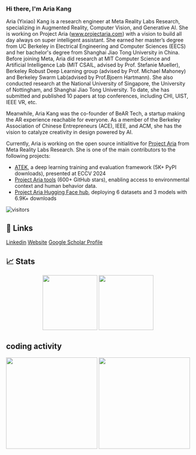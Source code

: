 

### Hi there, I'm Aria Kang
Aria (Yixiao) Kang is a research engineer at Meta Reality Labs Research, specializing in Augmented Reality, Computer Vision, and Generative AI. She is working on Project Aria (www.projectaria.com) with a vision to build all day always on super intelligent assistant. She earned her master’s degree from UC Berkeley in Electrical Engineering and Computer Sciences (EECS) and her bachelor's degree from Shanghai Jiao Tong University in China. Before joining Meta, Aria did research at MIT Computer Science and Artificial Intelligence Lab (MIT CSAIL, advised by Prof. Stefanie Mueller), Berkeley Robust Deep Learning group (advised by Prof. Michael Mahoney) and Berkeley Swarm Lab(advised by Prof.Bjoern Hartmann). She also conducted research at the National University of Singapore, the University of Nottingham, and Shanghai Jiao Tong University. To date, she has submitted and published 10 papers at top conferences, including CHI, UIST, IEEE VR, etc. 

Meanwhile, Aria Kang was the co-founder of BeAR Tech, a startup making the AR experience reachable for everyone.  As a member of the Berkeley Association of Chinese Entrepreneurs (ACE), IEEE, and ACM, she has the vision to catalyze creativity in design powered by AI. 

Currently, Aria is working on the open source initialitive for [Project Aria](www.projectaria.com) from Meta Reality Labs Research. She is one of the main contributors to the following projects: 
- [ATEK](https://github.com/facebookresearch/ATEK), a deep learning training and evaluation framework (5K+ PyPI downloads), presented at ECCV 2024
- [Project Aria tools](https://github.com/facebookresearch/projectaria_tools) (600+ GitHub stars), enabling access to environmental context and human behavior data.
- [Project Aria Hugging Face hub](https://huggingface.co/projectaria), deploying 6 datasets and 3 models with 6.9K+ downloads



![visitors](https://visitor-badge.glitch.me/badge?page_id=echo-xiao9)

 

## 📝 Links

[Linkedin](https://www.linkedin.com/in/yixiao-kang/)
[Website](https://yixiaokang.wixstudio.com/home)
[Google Scholar Profile](https://scholar.google.com/citations?hl=en&user=o3yuti0AAAAJ)


## 📈 Stats
<p align="center">
  <img height="150em" src="https://github-readme-stats.vercel.app/api?username=echo-xiao9&show_icons=true&hide_border=true&&count_private=true&include_all_commits=true" />
  <img height="150em" src="https://github-readme-stats.vercel.app/api/top-langs/?username=echo-xiao9&exclude_repo=KNN-Image-Classification&show_icons=true&hide_border=true&layout=compact&langs_count=8"/>
 <!--  <img align='right' src="https://github.com/echo-xiao9/echo-xiao9/blob/7407b9bb2f7f3c3d11cb0f367e514672817b3048/drop.gif" width="200"> --!>
</p>

## coding activity
<p align="center">
<a href="https://wakatime.com"><img src="https://wakatime.com/share/@9a5b568c-df0d-4650-80bf-a0c45f293e9f/54386300-d65b-489d-aae5-c10720ea89e9.png" height="250em"/></a>
<a href="https://wakatime.com"><img src="https://wakatime.com/share/@9a5b568c-df0d-4650-80bf-a0c45f293e9f/bc9ea7b1-564d-4e6c-8e38-2c63ba1c2514.png" height="250em"/></a>
</p>


